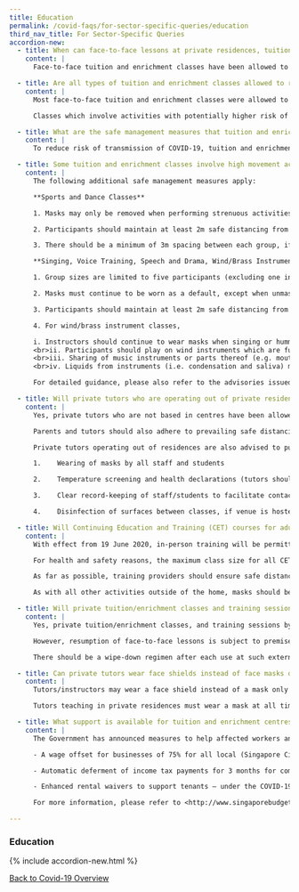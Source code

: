```yaml
---
title: Education
permalink: /covid-faqs/for-sector-specific-queries/education
third_nav_title: For Sector-Specific Queries
accordion-new:
  - title: When can face-to-face lessons at private residences, tuition centres and enrichment centres resume?
    content: |
      Face-to-face tuition and enrichment classes have been allowed to resume from 19 June 2020 in accordance to safe management measures.

  - title: Are all types of tuition and enrichment classes allowed to resume?
    content: |
      Most face-to-face tuition and enrichment classes were allowed to resume from Phase Two, which started on 19 June 2020. In line with the rest of the economy, they are subject to safe management measures. For more information, please refer [here](/safemanagement/sector/){:target="_blank"}.

      Classes which involve activities with potentially higher risk of virus transmission through droplet spread (such as singing, voice projection, playing of wind or brass instruments or other instruments that require intentional expulsion of air) have been allowed to resume from 3 August 2020. They will be subject to additional safe management measures as seen [here](https://www.nac.gov.sg/whatwedo/support/sustaining-the-arts-during-covid-19/Arts-and-Culture-Sector-Advisories.html){:target="_blank"}, in view of the higher risks involved.  

  - title: What are the safe management measures that tuition and enrichment centres should be implementing?
    content: |
      To reduce risk of transmission of COVID-19, tuition and enrichment centres are required to abide by the nationwide safe management measures for workplaces issued on 9 May 2020. These include health checks and declarations for all employees and students, the use of SafeEntry to support contact tracing, and regular cleaning of common facilities and high-touch areas. More details are available at the [MOE website](http://www.moe.gov.sg/faqs-covid-19-infection){:target="_blank"} and [GoBusiness website](/safemanagement/general/){:target="_blank"}.    

  - title: Some tuition and enrichment classes involve high movement activities (e.g. sports, dance), or activities which carry a higher risk of virus transmission through droplet spread (e.g. singing, wind/brass instruments). What additional safe management measures should be implemented?
    content: |
      The following additional safe management measures apply:

      **Sports and Dance Classes**

      1. Masks may only be removed when performing strenuous activities, although it is still recommended as good practice that masks be worn even under such circumstances.

      2. Participants should maintain at least 2m safe distancing from others, and try to minimise physical contact as much as possible

      3. There should be a minimum of 3m spacing between each group, if more than one group is using the same venue.

      **Singing, Voice Training, Speech and Drama, Wind/Brass Instrument Classes**

      1. Group sizes are limited to five participants (excluding one instructor), except for singing classes which are limited to one participant (excluding one instructor). No more than one group is permitted in the same room.

      2. Masks must continue to be worn as a default, except when unmasking is necessary for the activity. If possible, face shields should be worn even when unmasked.

      3. Participants should maintain at least 2m safe distancing from others and refrain from positioning themselves directly opposite each other. For singing classes, participants should sing away from each other. If they cannot do so, they should maintain more than 2m safe distancing from each other.

      4. For wind/brass instrument classes,

      i. Instructors should continue to wear masks when singing or humming a passage of music to demonstrate how it should sound when played on the instrument.
      <br>ii. Participants should play on wind instruments which are fully intact, and refrain from training practices involving only parts of the instrument (e.g. mouthpiece buzzing, playing with just the lead pipe) to prevent droplet transmission.
      <br>iii. Sharing of music instruments or parts thereof (e.g. mouthpieces, reeds) is not allowed.
      <br>iv. Liquids from instruments (i.e. condensation and saliva) must be collected and disposed of hygienically.

      For detailed guidance, please also refer to the advisories issued by [Sport Singapore](https://www.sportsingapore.gov.sg/newsroom/media-releases/2020/advisory-for-resumption-of-sport-and-physical-exercise-and-activity-for-phase-two-safe-transition){:target="_blank"} and the [National Arts Council](https://www.nac.gov.sg/whatwedo/support/sustaining-the-arts-during-covid-19/Arts-and-Culture-Sector-Advisories.html){:target="_blank"}.

  - title: Will private tutors who are operating out of private residences be allowed to resume face-to-face lessons?
    content: |
      Yes, private tutors who are not based in centres have been allowed to resume lessons from Phase Two i.e.  19 June 2020. Home-based tuition/enrichment is subject to prevailing safe management measures for home-based services, including the cap of eight unique visitors allowed in the home in a single day. Such tutors must also use SafeEntry for visitors to support contact tracing; if the tutor is awaiting the set-up of a SafeEntry account, s/he should maintain a manual log of visitors in the interim.

      Parents and tutors should also adhere to prevailing safe distancing measures, i.e. they should ensure that students and tutors maintain safe distancing of at least one metre at all times, with strictly no physical interaction between individuals. If it is not possible to apply one metre safe distancing between students (e.g. in residences), tutors must limit classes to no more than eight persons, including the tutor, with suitable spacing between individuals where possible.

      Private tutors operating out of residences are also advised to put in place appropriate precautionary measures, and work with parents to ensure that they are comfortable with the measures taken. These should include:

      1.	Wearing of masks by all staff and students

      2.	Temperature screening and health declarations (tutors should turn away or not conduct tuition for persons who are unwell or have been issued with Approved Absence/Leave of Absence by their respective schools or Stay Home Notice/Home Quarantine Order by the authorities)

      3.	Clear record-keeping of staff/students to facilitate contact-tracing (Note: Where the tutor has to visit multiple places of residence, the tutor is expected to maintain a personal log of his/her activities, to facilitate contact tracing if necessary.)

      4.	Disinfection of surfaces between classes, if venue is hosted by tutor and shared by multiple students

  - title: Will Continuing Education and Training (CET) courses for adults be allowed to continue?
    content: |      
      With effect from 19 June 2020, in-person training will be permitted for all CET activities at the Institutes of Higher Learning and by SSG-funded training providers. Notwithstanding this, online learning should remain the default for all CET activities where feasible.

      For health and safety reasons, the maximum class size for all CET activities is capped at 50 persons (including the trainer(s)). For SSG-funded CET programmes, SSG’s prevailing guideline for a maximum class size of 40 persons (including the trainer(s)) for course quality reasons remains and sits on top of this.

      As far as possible, training providers should ensure safe distancing of at least 1m between individuals at all times. Where not feasible or practical to do so, this 1m requirement can instead be enforced between groups, with each group made up of not more than eight persons, and no mixing between groups. There should be assigned seating in classrooms and other training venues where practicable.

      As with all other activities outside of the home, masks should be worn at all times.

  - title: Will private tuition/enrichment classes and training sessions held in external venues (e.g. function rooms) be allowed to resume?
    content: |        
      Yes, private tuition/enrichment classes, and training sessions by the Institutes of Higher Learning and SSG-funded training providers, conducted at external venues will be allowed to resume, if those venues are open. Such external venues may include condominium function rooms, private conference and meeting rooms, etc.

      However, resumption of face-to-face lessons is subject to premise capacity caps and safe management measures. Private providers should approach premise owners for advice on the capacity caps for their respective venues during Phase 2. No single room should hold more than 50 persons, including tutors/instructors/trainers, or the premise capacity cap, whichever is lower. For SSG-funded CET programmes, SSG’s prevailing guideline for a maximum class size of 40 persons (including the trainer(s)) for course quality reasons remains and sits on top of this.

      There should be a wipe-down regimen after each use at such external venues. Private providers must also adhere to the safe management guidelines for private tuition/enrichment and CET courses, which are outlined in the FAQs within this section.

  - title: Can private tutors wear face shields instead of face masks during private tuition/enrichment lessons?
    content: |   
      Tutors/instructors may wear a face shield instead of a mask only when they are teaching or delivering a lecture in a classroom or lecture-style setting, where they largely remain at the spot from which they are speaking, and are able to maintain a safe distance (i.e. at least one metre away) from any other person. They must wear a mask once they have finished teaching.

      Tutors teaching in private residences must wear a mask at all times.

  - title: What support is available for tuition and enrichment centres, which experienced a loss of income due to the earlier closures or prevailing safe management measures?
    content: |   
      The Government has announced measures to help affected workers and businesses tide over this period of decreased cashflow. These include:

      -	A wage offset for businesses of 75% for all local (Singapore Citizen and Permanent Resident) employees up to the first $4,600 of gross monthly wages for (a) April and May 2020; and (b) any further period they are not allowed to resume operations, or August 2020, whichever is earlier

      -	Automatic deferment of income tax payments for 3 months for companies and self-employed persons

      -	Enhanced rental waivers to support tenants – under the COVID-19 (Temporary Measures) Act, tenants who are unable to pay rent and serve a notice for relief will have their rental payments suspended for up to 6 months, and leases cannot be terminated by landlords for non-payment of rent.

      For more information, please refer to <http://www.singaporebudget.gov.sg> and the [Ministry of Law website](http://www.mlaw.gov.sg){:target="_blank"}.

---
```


### Education

{% include accordion-new.html %}

[Back to Covid-19 Overview](/covid/)
